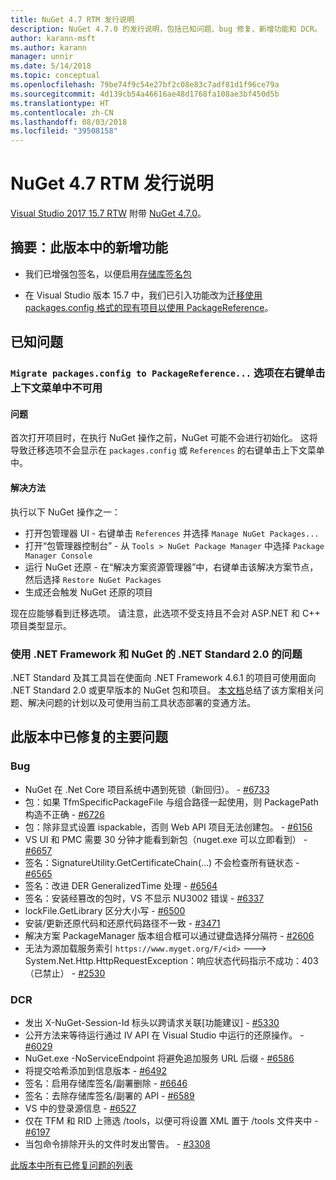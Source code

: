 ```yaml
---
title: NuGet 4.7 RTM 发行说明
description: NuGet 4.7.0 的发行说明，包括已知问题、bug 修复、新增功能和 DCR。
author: karann-msft
ms.author: karann
manager: unnir
ms.date: 5/14/2018
ms.topic: conceptual
ms.openlocfilehash: 79be74f9c54e27bf2c08e83c7adf81d1f96ce79a
ms.sourcegitcommit: 4d139cb54a46616ae48d1768fa108ae3bf450d5b
ms.translationtype: HT
ms.contentlocale: zh-CN
ms.lasthandoff: 08/03/2018
ms.locfileid: "39508158"
---
```

# <a name="nuget-47-rtm-release-notes"></a>NuGet 4.7 RTM 发行说明

[Visual Studio 2017 15.7 RTW](https://www.visualstudio.com/news/releasenotes/vs2017-relnotes) 附带 [NuGet 4.7.0](https://dist.nuget.org/win-x86-commandline/v4.7.0/nuget.exe)。

## <a name="summary-whats-new-in-this-release"></a>摘要：此版本中的新增功能

* 我们已增强包签名，以便启用[存储库签名包](https://github.com/NuGet/Home/wiki/Repository-Signatures)

* 在 Visual Studio 版本 15.7 中，我们已引入功能改为[迁移使用 packages.config 格式的现有项目以使用 PackageReference](https://docs.microsoft.com/en-us/nuget/reference/migrate-packages-config-to-package-reference)。

## <a name="known-issues"></a>已知问题

### <a name="the-migrate-packagesconfig-to-packagereference-option-is-not-available-in-the-right-click-context-menu"></a>`Migrate packages.config to PackageReference...` 选项在右键单击上下文菜单中不可用

#### <a name="issue"></a>问题

首次打开项目时，在执行 NuGet 操作之前，NuGet 可能不会进行初始化。 这将导致迁移选项不会显示在 `packages.config` 或 `References` 的右键单击上下文菜单中。

#### <a name="workaround"></a>解决方法

执行以下 NuGet 操作之一：
* 打开包管理器 UI - 右键单击 `References` 并选择 `Manage NuGet Packages...`
* 打开“包管理器控制台” - 从 `Tools > NuGet Package Manager` 中选择 `Package Manager Console`
* 运行 NuGet 还原 - 在“解决方案资源管理器”中，右键单击该解决方案节点，然后选择 `Restore NuGet Packages`
* 生成还会触发 NuGet 还原的项目

现在应能够看到迁移选项。 请注意，此选项不受支持且不会对 ASP.NET 和 C++ 项目类型显示。

### <a name="issues-with-net-standard-20-with-net-framework--nuget"></a>使用 .NET Framework 和 NuGet 的 .NET Standard 2.0 的问题

.NET Standard 及其工具旨在使面向 .NET Framework 4.6.1 的项目可使用面向 .NET Standard 2.0 或更早版本的 NuGet 包和项目。 [本文档](https://github.com/dotnet/standard/issues/481)总结了该方案相关问题、解决问题的计划以及可使用当前工具状态部署的变通方法。

## <a name="top-issues-fixed-in-this-release"></a>此版本中已修复的主要问题

### <a name="bugs"></a>Bug

* NuGet 在 .Net Core 项目系统中遇到死锁（新回归）。 - [#6733](https://github.com/NuGet/Home/issues/6733)
* 包：如果 TfmSpecificPackageFile 与组合路径一起使用，则 PackagePath 构造不正确 - [#6726](https://github.com/NuGet/Home/issues/6726)
* 包：除非显式设置 ispackable，否则 Web API 项目无法创建包。 - [#6156](https://github.com/NuGet/Home/issues/6156)
* VS UI 和 PMC 需要 30 分钟才能看到新包（nuget.exe 可以立即看到） - [#6657](https://github.com/NuGet/Home/issues/6657)
* 签名：SignatureUtility.GetCertificateChain(...) 不会检查所有链状态 - [#6565](https://github.com/NuGet/Home/issues/6565)
* 签名：改进 DER GeneralizedTime 处理 - [#6564](https://github.com/NuGet/Home/issues/6564)
* 签名：安装经篡改的包时，VS 不显示 NU3002 错误 - [#6337](https://github.com/NuGet/Home/issues/6337)
* lockFile.GetLibrary 区分大小写 - [#6500](https://github.com/NuGet/Home/issues/6500)
* 安装/更新还原代码和还原代码路径不一致 - [#3471](https://github.com/NuGet/Home/issues/3471)
* 解决方案 PackageManager 版本组合框可以通过键盘选择分隔符 - [#2606](https://github.com/NuGet/Home/issues/2606)
* 无法为源加载服务索引 `https://www.myget.org/F/<id>` ---> System.Net.Http.HttpRequestException：响应状态代码指示不成功：403（已禁止） - [#2530](https://github.com/NuGet/Home/issues/2530)

### <a name="dcrs"></a>DCR

* 发出 X-NuGet-Session-Id 标头以跨请求关联[功能建议] - [#5330](https://github.com/NuGet/Home/issues/5330)
* 公开方法来等待运行通过 IV API 在 Visual Studio 中运行的还原操作。 - [#6029](https://github.com/NuGet/Home/issues/6029)
* NuGet.exe -NoServiceEndpoint 将避免追加服务 URL 后缀 - [#6586](https://github.com/NuGet/Home/issues/6586)
* 将提交哈希添加到信息版本 - [#6492](https://github.com/NuGet/Home/issues/6492)
* 签名：启用存储库签名/副署删除 - [#6646](https://github.com/NuGet/Home/issues/6646)
* 签名：去除存储库签名/副署的 API - [#6589](https://github.com/NuGet/Home/issues/6589)
* VS 中的登录源信息 - [#6527](https://github.com/NuGet/Home/issues/6527)
* 仅在 TFM 和 RID 上筛选 /tools，以便可将设置 XML 置于 /tools 文件夹中 - [#6197](https://github.com/NuGet/Home/issues/6197)
* 当包命令排除开头的文件时发出警告。  - [#3308](https://github.com/NuGet/Home/issues/3308)

[此版本中所有已修复问题的列表](https://github.com/NuGet/Home/issues?q=is%3Aissue+is%3Aclosed+milestone%3A%224.7")
